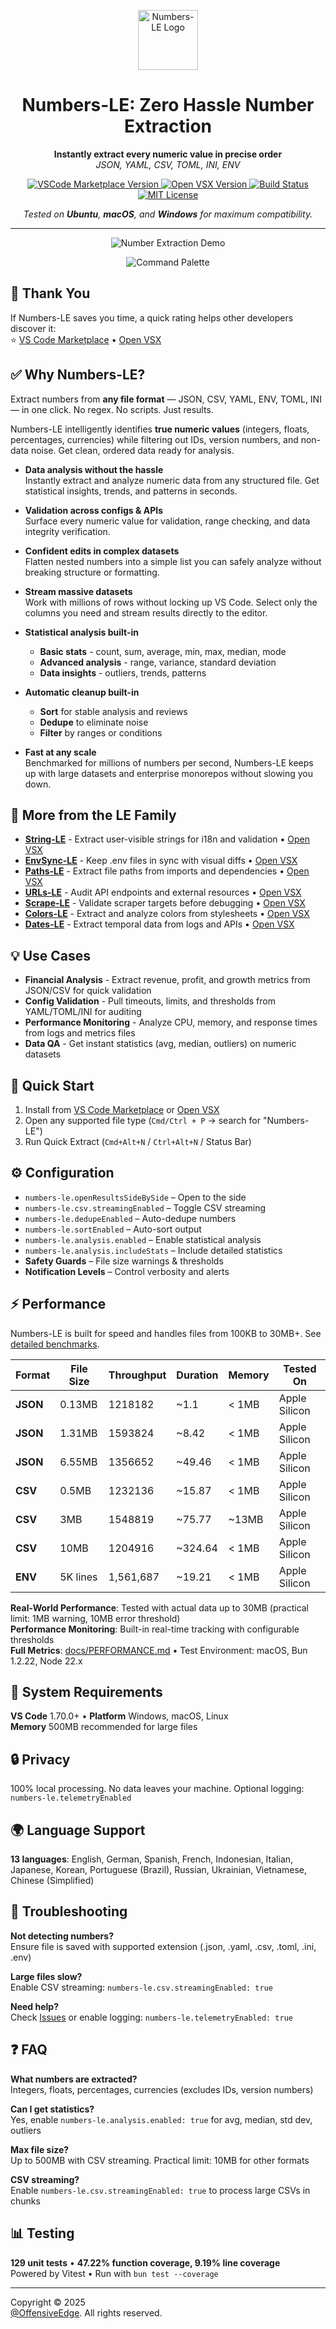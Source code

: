 <p align="center">
  <img src="src/assets/images/icon.png" alt="Numbers-LE Logo" width="96" height="96"/>
</p>
<h1 align="center">Numbers-LE: Zero Hassle Number Extraction</h1>
<p align="center">
  <b>Instantly extract every numeric value in precise order</b><br/>
  <i>JSON, YAML, CSV, TOML, INI, ENV</i>
</p>

<p align="center">
  <!-- VS Code Marketplace -->
  <a href="https://marketplace.visualstudio.com/items?itemName=OffensiveEdge.numbers-le">
    <img src="https://img.shields.io/visual-studio-marketplace/v/OffensiveEdge.numbers-le" alt="VSCode Marketplace Version" />
  </a>
  <!-- Open VSX -->
  <a href="https://open-vsx.org/extension/OffensiveEdge/numbers-le">
    <img src="https://img.shields.io/open-vsx/v/OffensiveEdge/numbers-le" alt="Open VSX Version" />
  </a>
  <!-- Build -->
  <a href="https://github.com/OffensiveEdge/numbers-le/actions">
    <img src="https://img.shields.io/github/actions/workflow/status/OffensiveEdge/numbers-le/ci.yml?branch=main" alt="Build Status" />
  </a>
  <!-- License -->
  <a href="https://github.com/OffensiveEdge/numbers-le/blob/main/LICENSE">
    <img src="https://img.shields.io/github/license/OffensiveEdge/numbers-le" alt="MIT License" />
  </a>
</p>

<p align="center">
  <i>Tested on <b>Ubuntu</b>, <b>macOS</b>, and <b>Windows</b> for maximum compatibility.</i>
</p>

---

<p align="center">
  <img src="src/assets/images/demo.gif" alt="Number Extraction Demo" style="max-width: 100%; height: auto;" />
</p>

<p align="center">
  <img src="src/assets/images/command-palette.png" alt="Command Palette" style="max-width: 80%; height: auto;" />
</p>

## 🙏 Thank You

If Numbers-LE saves you time, a quick rating helps other developers discover it:  
⭐ [VS Code Marketplace](https://marketplace.visualstudio.com/items?itemName=OffensiveEdge.numbers-le) • [Open VSX](https://open-vsx.org/extension/OffensiveEdge/numbers-le)

## ✅ Why Numbers-LE?

Extract numbers from **any file format** — JSON, CSV, YAML, ENV, TOML, INI — in one click. No regex. No scripts. Just results.

Numbers-LE intelligently identifies **true numeric values** (integers, floats, percentages, currencies) while filtering out IDs, version numbers, and non-data noise. Get clean, ordered data ready for analysis.

- **Data analysis without the hassle**  
  Instantly extract and analyze numeric data from any structured file. Get statistical insights, trends, and patterns in seconds.

- **Validation across configs & APIs**  
  Surface every numeric value for validation, range checking, and data integrity verification.

- **Confident edits in complex datasets**  
  Flatten nested numbers into a simple list you can safely analyze without breaking structure or formatting.

- **Stream massive datasets**  
  Work with millions of rows without locking up VS Code. Select only the columns you need and stream results directly to the editor.

- **Statistical analysis built-in**
  - **Basic stats** - count, sum, average, min, max, median, mode
  - **Advanced analysis** - range, variance, standard deviation
  - **Data insights** - outliers, trends, patterns
- **Automatic cleanup built-in**
  - **Sort** for stable analysis and reviews
  - **Dedupe** to eliminate noise
  - **Filter** by ranges or conditions
- **Fast at any scale**  
  Benchmarked for millions of numbers per second, Numbers-LE keeps up with large datasets and enterprise monorepos without slowing you down.

## 🚀 More from the LE Family

- **[String-LE](https://marketplace.visualstudio.com/items?itemName=OffensiveEdge.string-le)** - Extract user-visible strings for i18n and validation • [Open VSX](https://open-vsx.org/extension/OffensiveEdge/string-le)
- **[EnvSync-LE](https://marketplace.visualstudio.com/items?itemName=OffensiveEdge.envsync-le)** - Keep .env files in sync with visual diffs • [Open VSX](https://open-vsx.org/extension/OffensiveEdge/envsync-le)
- **[Paths-LE](https://marketplace.visualstudio.com/items?itemName=OffensiveEdge.paths-le)** - Extract file paths from imports and dependencies • [Open VSX](https://open-vsx.org/extension/OffensiveEdge/paths-le)
- **[URLs-LE](https://marketplace.visualstudio.com/items?itemName=OffensiveEdge.urls-le)** - Audit API endpoints and external resources • [Open VSX](https://open-vsx.org/extension/OffensiveEdge/urls-le)
- **[Scrape-LE](https://marketplace.visualstudio.com/items?itemName=OffensiveEdge.scrape-le)** - Validate scraper targets before debugging • [Open VSX](https://open-vsx.org/extension/OffensiveEdge/scrape-le)
- **[Colors-LE](https://marketplace.visualstudio.com/items?itemName=OffensiveEdge.colors-le)** - Extract and analyze colors from stylesheets • [Open VSX](https://open-vsx.org/extension/OffensiveEdge/colors-le)
- **[Dates-LE](https://marketplace.visualstudio.com/items?itemName=OffensiveEdge.dates-le)** - Extract temporal data from logs and APIs • [Open VSX](https://open-vsx.org/extension/OffensiveEdge/dates-le)

## 💡 Use Cases

- **Financial Analysis** - Extract revenue, profit, and growth metrics from JSON/CSV for quick validation
- **Config Validation** - Pull timeouts, limits, and thresholds from YAML/TOML/INI for auditing
- **Performance Monitoring** - Analyze CPU, memory, and response times from logs and metrics files
- **Data QA** - Get instant statistics (avg, median, outliers) on numeric datasets

## 🚀 Quick Start

1. Install from [VS Code Marketplace](https://marketplace.visualstudio.com/items?itemName=OffensiveEdge.numbers-le) or [Open VSX](https://open-vsx.org/extension/OffensiveEdge/numbers-le)
2. Open any supported file type (`Cmd/Ctrl + P` → search for "Numbers-LE")
3. Run Quick Extract (`Cmd+Alt+N` / `Ctrl+Alt+N` / Status Bar)

## ⚙️ Configuration

- `numbers-le.openResultsSideBySide` – Open to the side
- `numbers-le.csv.streamingEnabled` – Toggle CSV streaming
- `numbers-le.dedupeEnabled` – Auto-dedupe numbers
- `numbers-le.sortEnabled` – Auto-sort output
- `numbers-le.analysis.enabled` – Enable statistical analysis
- `numbers-le.analysis.includeStats` – Include detailed statistics
- **Safety Guards** – File size warnings & thresholds
- **Notification Levels** – Control verbosity and alerts

## ⚡ Performance

<!-- PERFORMANCE_START -->

Numbers-LE is built for speed and handles files from 100KB to 30MB+. See [detailed benchmarks](docs/PERFORMANCE.md).

| Format   | File Size | Throughput | Duration | Memory | Tested On     |
| -------- | --------- | ---------- | -------- | ------ | ------------- |
| **JSON** | 0.13MB    | 1218182    | ~1.1     | < 1MB  | Apple Silicon |
| **JSON** | 1.31MB    | 1593824    | ~8.42    | < 1MB  | Apple Silicon |
| **JSON** | 6.55MB    | 1356652    | ~49.46   | < 1MB  | Apple Silicon |
| **CSV**  | 0.5MB     | 1232136    | ~15.87   | < 1MB  | Apple Silicon |
| **CSV**  | 3MB       | 1548819    | ~75.77   | ~13MB  | Apple Silicon |
| **CSV**  | 10MB      | 1204916    | ~324.64  | < 1MB  | Apple Silicon |
| **ENV**  | 5K lines  | 1,561,687  | ~19.21   | < 1MB  | Apple Silicon |

**Real-World Performance**: Tested with actual data up to 30MB (practical limit: 1MB warning, 10MB error threshold)  
**Performance Monitoring**: Built-in real-time tracking with configurable thresholds  
**Full Metrics**: [docs/PERFORMANCE.md](docs/PERFORMANCE.md) • Test Environment: macOS, Bun 1.2.22, Node 22.x

<!-- PERFORMANCE_END -->

## 🧩 System Requirements

**VS Code** 1.70.0+ • **Platform** Windows, macOS, Linux  
**Memory** 500MB recommended for large files

## 🔒 Privacy

100% local processing. No data leaves your machine. Optional logging: `numbers-le.telemetryEnabled`

## 🌍 Language Support

**13 languages**: English, German, Spanish, French, Indonesian, Italian, Japanese, Korean, Portuguese (Brazil), Russian, Ukrainian, Vietnamese, Chinese (Simplified)

## 🔧 Troubleshooting

**Not detecting numbers?**  
Ensure file is saved with supported extension (.json, .yaml, .csv, .toml, .ini, .env)

**Large files slow?**  
Enable CSV streaming: `numbers-le.csv.streamingEnabled: true`

**Need help?**  
Check [Issues](https://github.com/OffensiveEdge/numbers-le/issues) or enable logging: `numbers-le.telemetryEnabled: true`

## ❓ FAQ

**What numbers are extracted?**  
Integers, floats, percentages, currencies (excludes IDs, version numbers)

**Can I get statistics?**  
Yes, enable `numbers-le.analysis.enabled: true` for avg, median, std dev, outliers

**Max file size?**  
Up to 500MB with CSV streaming. Practical limit: 10MB for other formats

**CSV streaming?**  
Enable `numbers-le.csv.streamingEnabled: true` to process large CSVs in chunks

## 📊 Testing

**129 unit tests** • **47.22% function coverage, 9.19% line coverage**  
Powered by Vitest • Run with `bun test --coverage`

---

Copyright © 2025  
<a href="https://github.com/OffensiveEdge">@OffensiveEdge</a>. All rights reserved.
